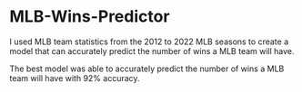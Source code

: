 # MLB-Wins-Predictor

I used MLB team statistics from the 2012 to 2022 MLB seasons to create a model that can accurately predict the number of wins a MLB team will have. 

The best model was able to accurately predict the number of wins a MLB team will have with 92% accuracy. 
